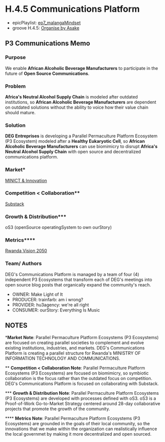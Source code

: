 # H.4.5 Communications Platform
* epicPlaylist: [ep7_malangaMindset](https://open.spotify.com/playlist/2TrcaZpbRXq5LhGWmVQRYu?si=ed742198f2e24ee9)
* groove H.4.5: [Organise by Asake](https://open.spotify.com/track/2wgvxtggKVzPkl0smF2UzI?si=d126e48af2e54716)

## P3 Communications Memo

### Purpose
We enable **African Alcoholic Beverage Manufacturers** to participate in the future of **Open Source Communications**.

### Problem
**Africa's Neutral Alcohol Supply Chain** is modeled after outdated institutions, so **African Alcoholic Beverage Manufacturers** are dependent on outdated solutions without the ability to voice how their value chain should mature.

### Solution
**DEG Entreprises** is developing a Parallel Permaculture Platform Ecosystem (P3 Ecosystem) modeled after a **Healthy Eukaryotic Cell**, so **African Alcoholic Beverage Manufacturers** can use biomimicry to disrupt **Africa's Neutral Alcohol Supply Chain** with open source and decentralized communications platform.

### Market*
[MINICT & Innovation](https://www.minict.gov.rw) 

### Competition < Collaboration**
[Substack](https://substack.com)

### Growth & Distribution***
oS3 (openSource operatingSystem to own ourStory)

### Metrics****
[Rwanda Vision 2050](https://drive.google.com/file/d/1l2Yh1G1pkvbuRp_UArKnnCGkudSFaYtg/view?usp=sharing)

### Team/ Authors
DEG's Communications Platform is managed by a team of four (4) independent P3 Ecosystems that transform each of DEG's meetings into open source blog posts that organically expand the community's reach.
* OWNER: Make Light of It
* PRODUCER: trainfarb: am i wrong?
* PROVIDER: hu3agency: we're all right
* CONSUMER: ourStory: Everything Is Music

## NOTES
***Market Note**: Parallel Permaculture Platform Ecosystems (P3 Ecosystems) are focused on creating parallel societies to complement and evolve existing institutions, industries, and markets. DEG's Communications Platform is creating a parallel structure for Rwanda's MINISTRY OF INFORMATION TECHNOLOGY AND COMMUNICATIONS.

** **Competition < Collaboration Note**: Parallel Permaculture Platform Ecosystems (P3 Ecosystems) are focused on biomimicry, so symbiotic collaboration is the focus rather than the outdated focus on competition. DEG's Communications Platform is focused on collaborating with Substack.

*** **Growth & Distribution Note**: Parallel Permaculture Platform Ecosystems (P3 Ecosystems) are developed with processes defined with oS3. oS3 is a Proof-of-Work Go-to-Market Strategy centered around 28-day collaborative projects that promote the growth of the community.

**** **Metrics Note**: Parallel Permaculture Platform Ecosystems (P3 Ecosystems) are grounded in the goals of their local community, so the innovations that we make within the organization can realistically influence the local governmet by making it more decentralized and open sourced.

